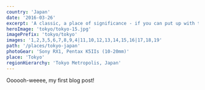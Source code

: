 ```yaml
---
country: 'Japan'
date: '2016-03-26'
excerpt: 'A classic, a place of significance - if you can put up with the crowds.'
heroImage: 'tokyo/tokyo-15.jpg'
imagePrefix: 'tokyo/tokyo'
images: '1,2,3,5,6,7,8,9,4|11,10,12,13,14,15,16|17,18,19'
path: '/places/tokyo-japan'
photoGear: 'Sony RX1, Pentax K5IIs (10-20mm)'
place: 'Tokyo'
regionHierarchy: 'Tokyo Metropolis, Japan'
---
```


Oooooh-weeee, my first blog post!
